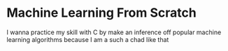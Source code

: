 # Machine Learning From Scratch

I wanna practice my skill with C by make an inference off popular machine learning algorithms because I am a such a chad like that
